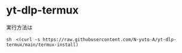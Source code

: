 # yt-dlp-termux
実行方法は
```
sh　<(curl -s https://raw.githubusercontent.com/N-yuto-A/yt-dlp-termux/main/termux-install)
```
